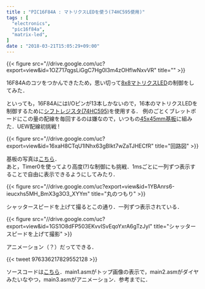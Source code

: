 ```yaml
---
title : "PIC16F84A : マトリクスLEDを使う(74HC595使用)"
tags : [
  "electronics",
  "pic16f84a",
  "matrix-led",
]
date : "2018-03-21T15:05:29+09:00"
---
```


{{< figure src="//drive.google.com/uc?export=view&id=1OZ717qgsLiGgC7Hg0I3m4zOHflwNxvVR" title="" >}}

16F84Aのコツをつかんできたため，思い切って[8x8マトリクスLED](http://www.akiba-led.jp/product/1068)の制御をしてみた．
<!--more-->
といっても，16F84AにはI/Oピンが13本しかないので，16本のマトリクスLEDを制御するために[シフトレジスタ(74HC595)](http://akizukidenshi.com/catalog/g/gI-08605/)を使用する．
例のごとくブレットボードにこの量の配線を毎回するのは嫌なので，いつもの[45x45mm基板](http://akizukidenshi.com/catalog/g/gP-11735/)に組みた．UEW配線初挑戦 ! 

{{< figure src="//drive.google.com/uc?export=view&id=16xaH8CTqU1INhx63gBIkt7wZaTJHECfR" title="回路図" >}}

基板の写真は[こちら](https://lh3.googleusercontent.com/-PZ5c4euMezw/WrI11CaCcZI/AAAAAAAAJCw/Dba29eeOBdYw3Wnz4I8xtu5J_V4SQRw-wCE0YBhgL/s1024/DSCF0286-COLLAGE.jpg)．  
あと，Timer0を使ってより高度(?)な制御にも挑戦．1msごとに一列ずつ表示することで自由に表示できるようにしてみたり．

{{< figure src="//drive.google.com/uc?export=view&id=1YBAnrs6-ieucxhs5MH_BmX3g3O3_XYYm" title="丸のつもり" >}}

シャッタースピードを上げて撮るとこの通り．一列ずつ表示されている．

{{< figure src="//drive.google.com/uc?export=view&id=1GS1O8dFP503EKvvISvEqoYxrA6gTzJyl" title="シャッタースピードを上げて撮影" >}}

アニメーション（？）だってできる．

{{< tweet 976336217829552128 >}}

ソースコードは[こちら](https://gist.github.com/ha2zakura/fda8e0cb926c7603b90fe39fcf1147e4)．main1.asmがトップ画像の表示で，main2.asmがダイヤみたいなやつ，main3.asmがアニメーション．参考までに．  
